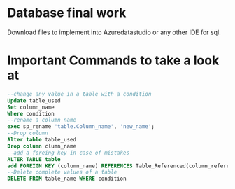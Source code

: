 # Database final work
Download files to implement into Azuredatastudio or any other IDE for sql.
# Important Commands to take a look at
```sql
--change any value in a table with a condition
Update table_used
Set column_name
Where condition
--rename a column name
exec sp_rename 'table.Column_name', 'new_name';
--Drop column
Alter table table_used
Drop column clumn_name
--add a foreing key in case of mistakes
ALTER TABLE table
add FOREIGN KEY (column_name) REFERENCES Table_Referenced(column_referenced)
--Delete complete values of a table
DELETE FROM table_name WHERE condition
```
